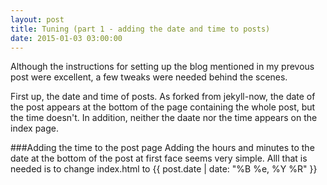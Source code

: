 ```yaml
---
layout: post
title: Tuning (part 1 - adding the date and time to posts)
date: 2015-01-03 03:00:00
---
```

Although the instructions for setting up the blog mentioned in my prevous post were excellent, a few tweaks were needed behind the scenes.

First up, the date and time of posts.  As forked from jekyll-now, the date of the post appears at the bottom of the page containing the whole post, but the time doesn't. In addition, neither the daate nor the time appears on the index page.

###Adding the time to the post page
Adding the hours and minutes to the date at the bottom of the post at first face seems very simple.  Alll that is needed is to change index.html to  {{ post.date | date: "%B %e, %Y %R" }}
